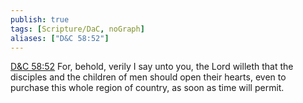 ```yaml
---
publish: true
tags: [Scripture/DaC, noGraph]
aliases: ["D&C 58:52"]
---
```

[D&C 58:52](https://churchofjesuschrist.org/study/scriptures/dc-testament/dc/58?lang=eng&id=p52#p52) For, behold, verily I say unto you, the Lord willeth that the disciples and the children of men should open their hearts, even to purchase this whole region of country, as soon as time will permit.
